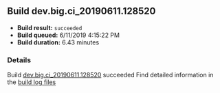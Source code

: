 ## Build dev.big.ci_20190611.128520
- **Build result:** `succeeded`
- **Build queued:** 6/11/2019 4:15:22 PM
- **Build duration:** 6.43 minutes
### Details
Build [dev.big.ci_20190611.128520](https://winappstudio.visualstudio.com/web/build.aspx?pcguid=a4ef43be-68ce-4195-a619-079b4d9834c2&builduri=vstfs%3a%2f%2f%2fBuild%2fBuild%2f28520) succeeded
Find detailed information in the [build log files](https://uwpctdiags.blob.core.windows.net/buildlogs/dev.big.ci_20190611.128520_logs.zip)
